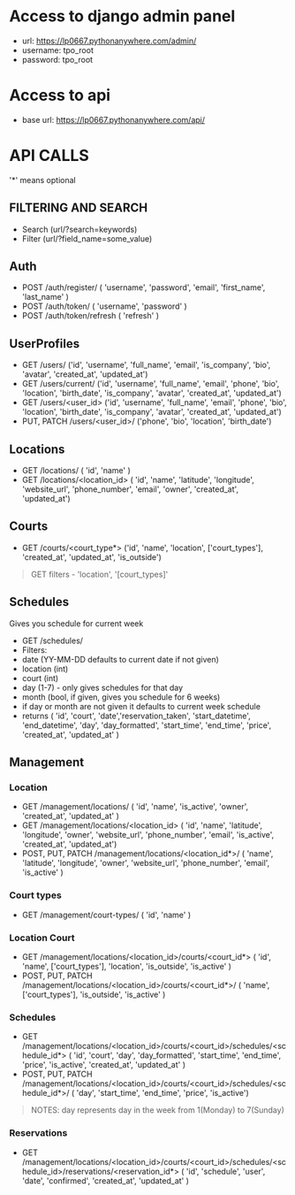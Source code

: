 # Access to django admin panel
 - url: https://lp0667.pythonanywhere.com/admin/
 - username: tpo_root
 - password: tpo_root

# Access to api
  - base url: https://lp0667.pythonanywhere.com/api/


# API CALLS

'*' means optional

## FILTERING AND SEARCH
 - Search (url/?search=keywords)
 - Filter (url/?field_name=some_value)

## Auth
 - POST /auth/register/ ( 'username', 'password', 'email', 'first_name', 'last_name' )
 - POST /auth/token/ ( 'username', 'password' )
 - POST /auth/token/refresh ( 'refresh' )

## UserProfiles
 - GET /users/ ('id', 'username', 'full_name', 'email', 'is_company', 'bio', 'avatar', 'created_at', 'updated_at')
 - GET /users/current/ ('id', 'username', 'full_name', 'email', 'phone', 'bio', 'location', 'birth_date', 'is_company', 'avatar', 'created_at', 'updated_at')
 - GET /users/<user_id> ('id', 'username', 'full_name', 'email', 'phone', 'bio', 'location', 'birth_date', 'is_company', 'avatar', 'created_at', 'updated_at')
 - PUT, PATCH /users/<user_id>/ ('phone', 'bio', 'location', 'birth_date')

## Locations
 - GET /locations/ ( 'id', 'name' )
 - GET /locations/<location_id> ( 'id', 'name', 'latitude', 'longitude', 'website_url', 'phone_number', 'email', 'owner', 'created_at', 'updated_at')

## Courts
 - GET /courts/<court_type*> ('id', 'name', 'location', ['court_types'], 'created_at', 'updated_at', 'is_outside')

> GET filters - 'location', '[court_types]'

## Schedules
Gives you schedule for current week
 - GET /schedules/
 - Filters:
  - date (YY-MM-DD defaults to current date if not given)
  - location (int)
  - court (int)
  - day (1-7) - only gives schedules for that day
  - month (bool, if given, gives you schedule for 6 weeks)
  - if day or month are not given it defaults to current week schedule
 - returns ( 'id', 'court', 'date','reservation_taken', 'start_datetime', 'end_datetime', 'day', 'day_formatted', 'start_time', 'end_time', 'price', 'created_at', 'updated_at' )


## Management

### Location
 - GET /management/locations/ ( 'id', 'name', 'is_active', 'owner', 'created_at', 'updated_at' )
 - GET /management/locations/<location_id> ( 'id', 'name', 'latitude', 'longitude', 'owner', 'website_url', 'phone_number', 'email', 'is_active', 'created_at', 'updated_at')
 - POST, PUT, PATCH /management/locations/<location_id*>/ ( 'name', 'latitude', 'longitude', 'owner', 'website_url', 'phone_number', 'email', 'is_active' )

### Court types
 - GET /management/court-types/ ( 'id', 'name' )

### Location Court
 - GET /management/locations/<location_id>/courts/<court_id*> ( 'id', 'name', ['court_types'], 'location', 'is_outside', 'is_active' )
 - POST, PUT, PATCH /management/locations/<location_id>/courts/<court_id*>/ ( 'name', ['court_types'], 'is_outside', 'is_active' )

### Schedules
 - GET /management/locations/<location_id>/courts/<court_id>/schedules/<schedule_id*> ( 'id', 'court', 'day', 'day_formatted', 'start_time', 'end_time', 'price', 'is_active', 'created_at', 'updated_at' )
 - POST, PUT, PATCH /management/locations/<location_id>/courts/<court_id>/schedules/<schedule_id*>/ ( 'day', 'start_time', 'end_time', 'price', 'is_active')

> NOTES: day represents day in the week from 1(Monday) to 7(Sunday)

### Reservations
 - GET /management/locations/<location_id>/courts/<court_id>/schedules/<schedule_id>/reservations/<reservation_id*> ( 'id', 'schedule', 'user', 'date', 'confirmed', 'created_at', 'updated_at' )
